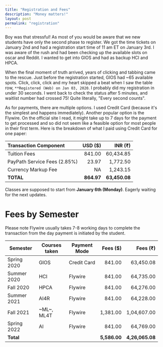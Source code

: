 ```yaml
---
title: "Registration and Fees"
description: "Money matters!"
layout: post
permalink: "registration"
---
```

Boy was that stressful! As most of you would be aware that we new students have only the second phase to register. We got the time tickets on January 2nd and had a registration start time of 11 am ET on January 3rd. I was aware of the rush and had been checking up the available slots on oscar and Reddit. I wanted to get into GIOS and had as backup HCI and HPCA.

When the final moment of truth arrived, years of clicking and tabbing came to the rescue. Just before the registration started, GIOS had ~65 available spots. Click, click, click and my heart skipped a beat when I saw the table row, `**Registered (Web) on Jan 03, 2020`. I probably did my registration in under 30 seconds. I went back to check the status after 5 minutes, and waitlist number had crossed 75! Quite literally, "Every second counts".

As for payments, there are multiple options. I used Credit Card (because it's the simplest and happens immediately). Another popular option is the Flywire. On the official site I read, it might take up to 7 days for the payment to get processed and so did not seem like a feasible option for most people in their first term. Here is the breakdown of what I paid using Credit Card for one paper:

Transaction Component        | USD (&#36;) | INR (&#8377;)
:----------------------------|------------:|-------------:
Tuition Fees                 |      841.00 |     60,434.85
PayPath Service Fees (2.85%) |       23.97 |      1,772.50
Currency Markup Fee          |          NA |      1,243.15
**TOTAL**                    |  **864.97** | **63,450.08**

Classes are supposed to start from **January 6th (Monday)**. Eagerly waiting for the next updates.

# Fees by Semester
Please note Flywire usually takes 7-8 working days to complete the transaction from the day payment is initiated by the student.

| Semester    | Courses taken | Payment Mode | Fees (&#36;) |  Fees (&#8377;) |
|-------------|---------------|--------------|-------------:|----------------:|
| Spring 2020 | GIOS          | Credit Card  |       841.00 |       63,450.08 |
| Summer 2020 | HCI           | Flywire      |       841.00 |       64,735.00 |
| Fall 2020   | HPCA          | Flywire      |       841.00 |       64,276.00 |
| Summer 2021 | AI4R          | Flywire      |       841.00 |       64,228.00 |
| Fall 2021   | ~ML~, ML4T    | Flywire      |     1,381.00 |     1,04,607.00 |
| Spring 2022 | AI            | Flywire      |       841.00 |       64,769.00 |
| **Total**   |               |              | **5,586.00** | **4,26,065.08** |
